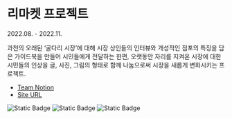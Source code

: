 # 리마켓 프로젝트
2022.08. - 2022.11.

과천의 오래된 ‘굴다리 시장’에 대해 시장 상인들의 인터뷰와 개성적인 점포의 특징을 담은 가이드북을 만들어 시민들에게 전달하는 한편, 오랫동안 자리를 지켜온 시장에 대한 시민들의 인상을 글, 사진, 그림의 형태로 함께 나눔으로써 시장을 새롭게 변화시키는 프로젝트.

* [Team Notion](https://choose-kindness.notion.site/RE-market-fe07d3497db441f4b9d4fb6e0563ca0d)
* [Site URL](https://gc.guldari.io/)

![Static Badge](https://img.shields.io/badge/gatsby-663399?style=for-the-badge&logo=gatsby)
![Static Badge](https://img.shields.io/badge/react-61DAFB?style=for-the-badge&logo=react)
![Static Badge](https://img.shields.io/badge/netlify-00C7B7?style=for-the-badge&logo=netlify)


